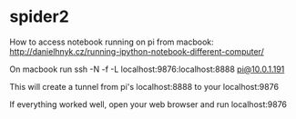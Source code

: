 # spider2

How to access notebook running on pi from macbook:
http://danielhnyk.cz/running-ipython-notebook-different-computer/

On macbook run ssh -N -f -L localhost:9876:localhost:8888 pi@10.0.1.191 

This will create a tunnel from pi's localhost:8888 to your localhost:9876

If everything worked well, open your web browser and run localhost:9876
